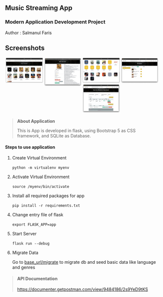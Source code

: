 ## Music Streaming App
### Modern Application Development Project
Author : Salmanul Faris

## Screenshots
<div style="width: 100%;display: inline-block">
   <img style="float: left;width: 25%" src="screenshots/screen1.png" alt="IIT Madras MAD 1 Project">
   <img style="float: left;width: 25%" src="screenshots/screen5.png" alt="IIT Madras MAD 1 Project">
   <img style="float: left;width: 25%" src="screenshots/screen2.png" alt="IIT Madras MAD 1 Project">
   <img style="float: left;width: 25%" src="screenshots/screen3.png" alt="IIT Madras MAD 1 Project">
   <img style="float: left;width: 25%" src="screenshots/screen4.png" alt="IIT Madras MAD 1 Project">
</div>




>**About Application** 
> 
>This is App is developed in flask, using Bootstrap 5 as CSS framework, 
>and SQLite as Database.




#### Steps to use application
1. Create Virtual Environment 
  
   ``python -m virtualenv myenv``


2. Activate Virtual Environment
  
   ``source /myenv/bin/activate``


3. Install all required packages for app

    ``pip install -r requirements.txt``


4. Change entry file of flask

      ``export FLASK_APP=app``


5. Start Server
  
    ``flask run --debug``


6. Migrate Data
   
   Go to  [base_url/migrate]() to migrate db and seed basic data like language and genres


> #### API Documentation 
> https://documenter.getpostman.com/view/9484186/2s9YeD9tKS
